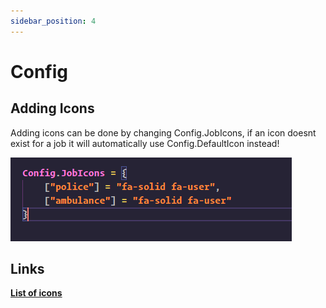 ```yaml
---
sidebar_position: 4
---
```


# Config

## Adding Icons

Adding icons can be done by changing Config.JobIcons, if an icon doesnt exist for a job it will automatically use Config.DefaultIcon instead!

![](./assets/images/config1.webp)

## Links

[**List of icons**](https://fontawesome.com/)
